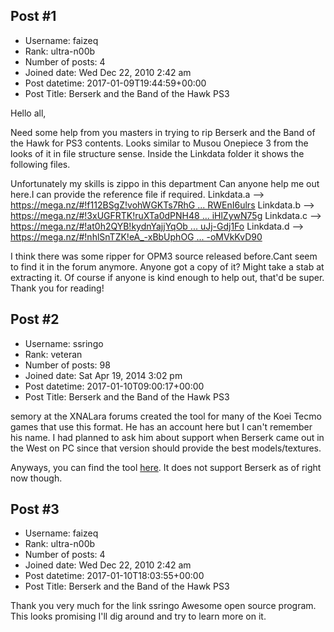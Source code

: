 ## Post #1
- Username: faizeq
- Rank: ultra-n00b
- Number of posts: 4
- Joined date: Wed Dec 22, 2010 2:42 am
- Post datetime: 2017-01-09T19:44:59+00:00
- Post Title: Berserk and the Band of the Hawk PS3

Hello all,  

Need some help from you masters in trying to rip Berserk and the Band of the Hawk for PS3 contents.
Looks similar to Musou Onepiece 3 from the looks of it in file structure sense.
Inside the Linkdata folder it shows the following files.


Unfortunately my skills is zippo in this department 
Can anyone help me out here.I can provide the reference file if required.
Linkdata.a --> [https://mega.nz/#!f112BSgZ!vohWGKTs7RhG ... RWEnI6ulrs](https://mega.nz/#!f112BSgZ!vohWGKTs7RhGWAKBxYGJi1iTTWMqzuFngRWEnI6ulrs) 
Linkdata.b --> [https://mega.nz/#!3xUGFRTK!ruXTa0dPNH48 ... iHlZywN75g](https://mega.nz/#!3xUGFRTK!ruXTa0dPNH48dBiR_sbut-rfDiEKaT4P7iHlZywN75g)
Linkdata.c --> [https://mega.nz/#!at0h2QYB!kydnYajjYqOb ... uJj-Gdj1Fo](https://mega.nz/#!at0h2QYB!kydnYajjYqObzKWCc1EkOWJQV6UP1TFf0uJj-Gdj1Fo) 
Linkdata.d --> [https://mega.nz/#!nhlSnTZK!eA_-xBbUphOG ... -oMVkKvD90](https://mega.nz/#!nhlSnTZK!eA_-xBbUphOGlLOEoY_FychG9JdZfNe-8-oMVkKvD90)

I think there was some ripper for OPM3 source released before.Cant seem to find it in the forum anymore. Anyone got a copy of it? Might take a stab at extracting it. 
Of course if anyone is kind enough to help out, that'd be super.
Thank you for reading!
## Post #2
- Username: ssringo
- Rank: veteran
- Number of posts: 98
- Joined date: Sat Apr 19, 2014 3:02 pm
- Post datetime: 2017-01-10T09:00:17+00:00
- Post Title: Berserk and the Band of the Hawk PS3

semory at the XNALara forums created the tool for many of the Koei Tecmo games that use this format. He has an account here but I can't remember his name. I had planned to ask him about support when Berserk came out in the West on PC since that version should provide the best models/textures. 

Anyways, you can find the tool [here](http://www.xnalara.org/viewtopic.php?f=17&t=1001). It does not support Berserk as of right now though.
## Post #3
- Username: faizeq
- Rank: ultra-n00b
- Number of posts: 4
- Joined date: Wed Dec 22, 2010 2:42 am
- Post datetime: 2017-01-10T18:03:55+00:00
- Post Title: Berserk and the Band of the Hawk PS3

Thank you very much for the link ssringo 
Awesome open source program. This looks promising I'll dig around and try to learn more on it.
